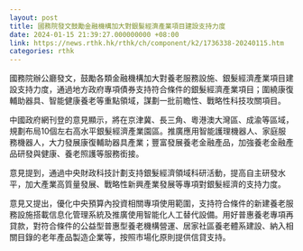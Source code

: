 ```yaml
---
layout: post
title: 國務院發文鼓勵金融機構加大對銀髮經濟產業項目建設支持力度
date: 2024-01-15 21:39:27.000000000 +08:00
link: https://news.rthk.hk/rthk/ch/component/k2/1736338-20240115.htm
categories: rthk
---
```


國務院辦公廳發文，鼓勵各類金融機構加大對養老服務設施、銀髮經濟產業項目建設支持力度，通過地方政府專項債券支持符合條件的銀髮經濟產業項目；圍繞康復輔助器具、智能健康養老等重點領域，謀劃一批前瞻性、戰略性科技攻關項目。

中國政府網刊登的意見顯示，將在京津冀、長三角、粵港澳大灣區、成渝等區域，規劃布局10個左右高水平銀髮經濟產業園區。推廣應用智能護理機器人、家庭服務機器人，大力發展康復輔助器具產業；豐富發展養老金融產品，加強養老金融產品研發與健康、養老照護等服務銜接。

意見提到，通過中央財政科技計劃支持銀髮經濟領域科研活動，提高自主研發水平，加大產業高質量發展、戰略性新興產業發展等專項對銀髮經濟的支持力度。

意見又提出，優化中央預算內投資相關專項使用範圍，支持符合條件的新建養老服務設施搭載信息化管理系統及推廣使用智能化人工替代設備。用好普惠養老專項再貸款，對符合條件的公益型普惠型養老機構營運、居家社區養老體系建設、納入相關目錄的老年產品製造企業等，按照市場化原則提供信貸支持。
